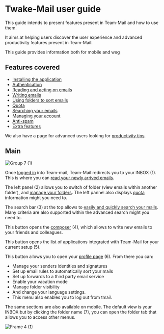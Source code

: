 # Twake-Mail user guide

This guide intends to present features present in Team-Mail and how to use them.

It aims at helping users discover the user experience and advanced productivity features present in Team-Mail.

This guide provides information both for mobile and weg

## Features covered

 - [Installing the application](#install)
 - [Authentication](#auth)
 - [Reading and acting on emails](#read.)
 - [Writing emails](#composer)
 - [Using folders to sort emails](#folder)
 - [Quota](#quota)
 - [Searching your emails](#search)
 - [Managing your account](#profile)
 - [Anti-spam](#1)
 - [Extra features](#2)

We also have a page for advanced users looking for [productivity tips](#tips).

## Main 

![Group 7 (1)](https://github.com/user-attachments/assets/392380b7-baaf-4e72-b175-fa98235c7b27)


Once [logged in](#auth) into Team-mail, Team-Mail redirects you to your INBOX (1). This is where you can [read your newly arrived emails](#read).

The left panel (2) allows you to switch of folder (view emails within another folder), and [manage your folders](#folder). 
The left pannel also displays [quota](#quota) information might you need to.

The search bar (3) at the top allows to [easily and quickly search your mails](#search). Many criteria are also supported within the advanced search might you need to.

This button opens the [composer](#composer) (4), which allows to write new emails to your friends and colleagues.

This button opens the list of applications integrated with Team-Mail for your current setup (5).

This button allows you to open your [profile page](#profile) (6). From there you can:
 - Manage your senders identities and signatures
 - Set up email rules to automatically sort your mails
 - Set up forwards to a third party email service
 - Enable your vacation mode
 - Manage folder visibility
 - And change your language settings.
 - This menu also enables you to log out from tmail.

The same sections are also available on mobile. The default view is your INBOX but by clicking the folder name (7),
you can open the folder tab that allows you to access other menus.

![Frame 4 (1)](https://github.com/user-attachments/assets/9f46f6ce-df19-4611-9a40-059d521bff68)


